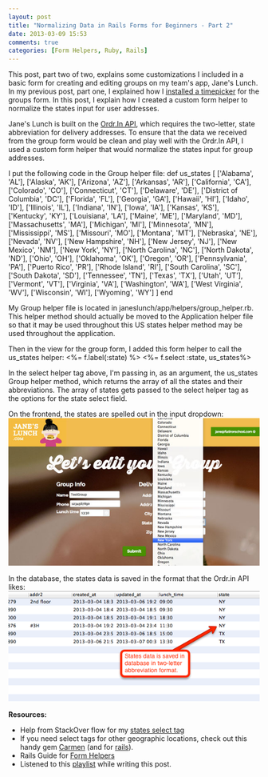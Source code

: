```yaml
---
layout: post
title: "Normalizing Data in Rails Forms for Beginners - Part 2"
date: 2013-03-09 15:53
comments: true
categories: [Form Helpers, Ruby, Rails] 
---
```


This post, part two of two, explains some customizations I included in a basic form for creating and editing groups on my team's app, Jane's Lunch. In my previous post, part one, I explained how I [installed a timepicker](/blog/2013/03/09/rails-form-helpers-for-beginners/) for the groups form. In this post, I explain how I created a custom form helper to normalize the states input for user addresses.

<!-- more -->

Jane's Lunch is built on the [Ordr.In API](https://hackfood.ordr.in/), which requires the two-letter, state abbreviation for delivery addresses. To ensure that the data we received from the group form would be clean and play well with the Ordr.In API, I used a custom form helper that would normalize the states input for group addresses. 

I put the following code in the Group helper file:
    def us_states
    [
      ['Alabama', 'AL'],
      ['Alaska', 'AK'],
      ['Arizona', 'AZ'],
      ['Arkansas', 'AR'],
      ['California', 'CA'],
      ['Colorado', 'CO'],
      ['Connecticut', 'CT'],
      ['Delaware', 'DE'],
      ['District of Columbia', 'DC'],
      ['Florida', 'FL'],
      ['Georgia', 'GA'],
      ['Hawaii', 'HI'],
      ['Idaho', 'ID'],
      ['Illinois', 'IL'],
      ['Indiana', 'IN'],
      ['Iowa', 'IA'],
      ['Kansas', 'KS'],
      ['Kentucky', 'KY'],
      ['Louisiana', 'LA'],
      ['Maine', 'ME'],
      ['Maryland', 'MD'],
      ['Massachusetts', 'MA'],
      ['Michigan', 'MI'],
      ['Minnesota', 'MN'],
      ['Mississippi', 'MS'],
      ['Missouri', 'MO'],
      ['Montana', 'MT'],
      ['Nebraska', 'NE'],
      ['Nevada', 'NV'],
      ['New Hampshire', 'NH'],
      ['New Jersey', 'NJ'],
      ['New Mexico', 'NM'],
      ['New York', 'NY'],
      ['North Carolina', 'NC'],
      ['North Dakota', 'ND'],
      ['Ohio', 'OH'],
      ['Oklahoma', 'OK'],
      ['Oregon', 'OR'],
      ['Pennsylvania', 'PA'],
      ['Puerto Rico', 'PR'],
      ['Rhode Island', 'RI'],
      ['South Carolina', 'SC'],
      ['South Dakota', 'SD'],
      ['Tennessee', 'TN'],
      ['Texas', 'TX'],
      ['Utah', 'UT'],
      ['Vermont', 'VT'],
      ['Virginia', 'VA'],
      ['Washington', 'WA'],
      ['West Virginia', 'WV'],
      ['Wisconsin', 'WI'],
      ['Wyoming', 'WY']
    ]
    end

My Group helper file is located in janeslunch/app/helpers/group_helper.rb. This helper method should actually be moved to the Application helper file so that it may be used throughout this US states helper method may be used throughout the application.

Then in the view for the group form, I added this form helper to call the us_states helper:
    <%= f.label(:state) %>
    <%= f.select :state, us_states%>

In the select helper tag above, I'm passing in, as an argument, the us_states Group helper method, which returns the array of all the states and their abbreviations. The array of states gets passed to the select helper tag as the options for the state select field.

On the frontend, the states are spelled out in the input dropdown:
![Form Helper Example ](/images/states-form-helper-frontend.jpg "States Form Helper Input Dropdown")

In the database, the states data is saved in the format that the Ordr.in API likes:
![Form Helper Example ](/images/states-form-helper-db.png "States Form Helper Helps us Normalize Data Inputs in our DB")

**Resources:**

+ Help from StackOver flow for my [states select tag](http://stackoverflow.com/questions/6400010/rails-select-drop-down-for-states)
+ If you need select tags for other geographic locations, check out this handy gem [Carmen](https://github.com/jim/carmen) (and for [rails](https://github.com/jim/carmen-rails)).
+ Rails Guide for [Form Helpers](http://guides.rubyonrails.org/form_helpers.html)
+ Listened to this [playlist](https://soundcloud.com/charlotte-sky/sets/2013-remix) while writing this post.